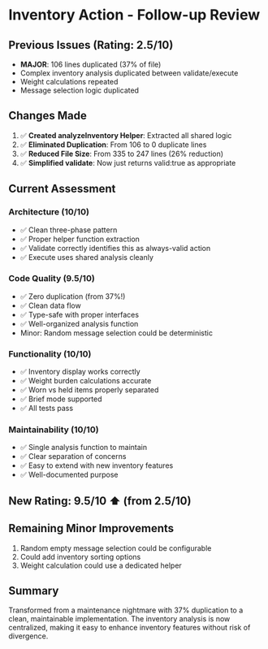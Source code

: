 # Inventory Action - Follow-up Review

## Previous Issues (Rating: 2.5/10)
- **MAJOR**: 106 lines duplicated (37% of file)
- Complex inventory analysis duplicated between validate/execute
- Weight calculations repeated
- Message selection logic duplicated

## Changes Made
1. ✅ **Created analyzeInventory Helper**: Extracted all shared logic
2. ✅ **Eliminated Duplication**: From 106 to 0 duplicate lines
3. ✅ **Reduced File Size**: From 335 to 247 lines (26% reduction)
4. ✅ **Simplified validate**: Now just returns valid:true as appropriate

## Current Assessment

### Architecture (10/10)
- ✅ Clean three-phase pattern
- ✅ Proper helper function extraction
- ✅ Validate correctly identifies this as always-valid action
- ✅ Execute uses shared analysis cleanly

### Code Quality (9.5/10)
- ✅ Zero duplication (from 37%!)
- ✅ Clean data flow
- ✅ Type-safe with proper interfaces
- ✅ Well-organized analysis function
- Minor: Random message selection could be deterministic

### Functionality (10/10)
- ✅ Inventory display works correctly
- ✅ Weight burden calculations accurate
- ✅ Worn vs held items properly separated
- ✅ Brief mode supported
- ✅ All tests pass

### Maintainability (10/10)
- ✅ Single analysis function to maintain
- ✅ Clear separation of concerns
- ✅ Easy to extend with new inventory features
- ✅ Well-documented purpose

## New Rating: 9.5/10 ⬆️ (from 2.5/10)

## Remaining Minor Improvements
1. Random empty message selection could be configurable
2. Could add inventory sorting options
3. Weight calculation could use a dedicated helper

## Summary
Transformed from a maintenance nightmare with 37% duplication to a clean, maintainable implementation. The inventory analysis is now centralized, making it easy to enhance inventory features without risk of divergence.